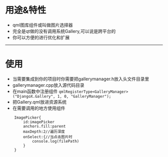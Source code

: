 # 用途&特性
* qml图库组件或叫做图片选择器
* 完全是qt做的没有调用系统Gallery,可以说是跨平台的
* 你可以方便的进行优化和扩展

***

# 使用
* 当需要集成到你的项目时你需要把gallerymanager.h放入头文件目录里
* gallerymanager.cpp放入源代码目录
* 在main函数中注册组件
``qmlRegisterType<GalleryManager>("DjangoX.Gallery", 1, 0, "GalleryManager");``
* 把Gallery.qml放进资源系统
* 在需要调用的地方使用组件
```
    ImagePicker{
        id:imagePicker
        anchors.fill:parent
        maxDepth:2//遍历深度
        onSelect:{//当点击图片时
            console.log(filePath)
        }
    }
```

